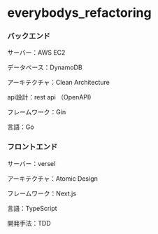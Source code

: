 # everybodys_refactoring

### バックエンド
サーバー：AWS EC2

データベース：DynamoDB

アーキテクチャ：Clean Architecture

api設計：rest api （OpenAPI)

フレームワーク：Gin

言語：Go

### フロントエンド

サーバー：versel

アーキテクチャ：Atomic Design

フレームワーク：Next.js

言語：TypeScript


開発手法：TDD
